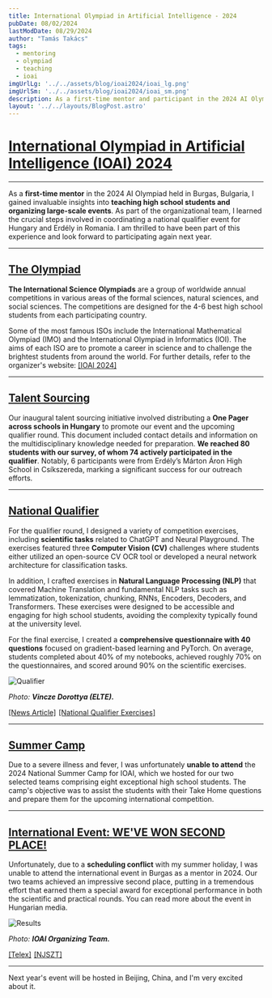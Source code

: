 ```yaml
---
title: International Olympiad in Artificial Intelligence - 2024
pubDate: 08/02/2024
lastModDate: 08/29/2024
author: "Tamás Takács"
tags:
  - mentoring
  - olympiad
  - teaching
  - ioai
imgUrlLg: '../../assets/blog/ioai2024/ioai_lg.png'
imgUrlSm: '../../assets/blog/ioai2024/ioai_sm.png'
description: As a first-time mentor and participant in the 2024 AI Olympiad held in Burgas, Bulgaria, I gained invaluable insights into teaching high school students and organizing large-scale events. As part of the organizational team, I learned the crucial steps involved in coordinating a national qualifier event for Hungary and Erdély in Romania. I am thrilled to have been part of this experience and look forward to participating again next year.                                                                  
layout: '../../layouts/BlogPost.astro'
---
```


# <u>International Olympiad in Artificial Intelligence (IOAI) 2024</u>

<hr class="border-1 border-t border-tcotta dark:border-dark-tcotta my-0" />

As a **first-time mentor** in the 2024 AI Olympiad held in Burgas, Bulgaria, I gained invaluable insights into **teaching high school students and organizing large-scale events**. As part of the organizational team, I learned the crucial steps involved in coordinating a national qualifier event for Hungary and Erdély in Romania. I am thrilled to have been part of this experience and look forward to participating again next year.

<hr class="border-1 border-t border-tcotta dark:border-dark-tcotta my-0" />

## <u>The Olympiad</u>

**The International Science Olympiads** are a group of worldwide annual competitions in various areas of the formal sciences, natural sciences, and social sciences. The competitions are designed for the 4-6 best high school students from each participating country.

Some of the most famous ISOs include the International Mathematical Olympiad (IMO) and the International Olympiad in Informatics (IOI). The aims of each ISO are to promote a career in science and to challenge the brightest students from around the world. For further details, refer to the organizer's website: [<span class="font-extrabold text-tcotta dark:text-dark-tcotta">[IOAI 2024]</span>](https://ioai-official.org/what-is-ioai/)

<hr class="border-1 border-t border-tcotta dark:border-dark-tcotta my-0" />

## <u>Talent Sourcing</u>

Our inaugural talent sourcing initiative involved distributing a **One Pager across schools in Hungary** to promote our event and the upcoming qualifier round. This document included contact details and information on the multidisciplinary knowledge needed for preparation. **We reached 80 students with our survey, of whom 74 actively participated in the qualifier**. Notably, 6 participants were from Erdély’s Márton Áron High School in Csíkszereda, marking a significant success for our outreach efforts.

<hr class="border-1 border-t border-tcotta dark:border-dark-tcotta my-0" />

## <u>National Qualifier</u>

For the qualifier round, I designed a variety of competition exercises, including **scientific tasks** related to ChatGPT and Neural Playground. The exercises featured three **Computer Vision (CV)** challenges where students either utilized an open-source CV OCR tool or developed a neural network architecture for classification tasks.

In addition, I crafted exercises in **Natural Language Processing (NLP)** that covered Machine Translation and fundamental NLP tasks such as lemmatization, tokenization, chunking, RNNs, Encoders, Decoders, and Transformers. These exercises were designed to be accessible and engaging for high school students, avoiding the complexity typically found at the university level.

For the final exercise, I created a **comprehensive questionnaire with 40 questions** focused on gradient-based learning and PyTorch. On average, students completed about 40% of my notebooks, achieved roughly 70% on the questionnaires, and scored around 90% on the scientific exercises.

<div class="flex justify-center">
  <Image src="quali.jpg" alt="Qualifier" />
</div>

*Photo: **Vincze Dorottya (ELTE).***

[<span class="font-extrabold text-tcotta dark:text-dark-tcotta">[News Article]</span>](https://njszt.hu/hu/news/2024-06-12/nyilvanosak-nemzetkozi-mesterseges-intelligencia-diakolimpia-ioai-valogatojanak)<span style="margin-right: 5px;"></span>[<span class="font-extrabold text-tcotta dark:text-dark-tcotta">[National Qualifier Exercises]</span>](https://drive.google.com/drive/folders/1Kppc-FbmO35yqUTrkS4_v1GOXb_GLcA3?usp=sharing)

<hr class="border-1 border-t border-tcotta dark:border-dark-tcotta my-0" />

## <u>Summer Camp</u>

Due to a severe illness and fever, I was unfortunately **unable to attend** the 2024 National Summer Camp for IOAI, which we hosted for our two selected teams comprising eight exceptional high school students. The camp's objective was to assist the students with their Take Home questions and prepare them for the upcoming international competition.

<hr class="border-1 border-t border-tcotta dark:border-dark-tcotta my-0" />

## <u>International Event: <span class="font-extrabold text-tcotta dark:text-dark-tcotta">WE'VE WON SECOND PLACE!</span></u>

Unfortunately, due to a  **scheduling conflict** with my summer holiday, I was unable to attend the international event in Burgas as a mentor in 2024. Our two teams achieved an impressive second place, putting in a tremendous effort that earned them a special award for exceptional performance in both the scientific and practical rounds. You can read more about the event in Hungarian media.

<div class="flex justify-center">
  <Image src="results.jpg" alt="Results" />
</div>

*Photo: **IOAI Organizing Team.***

[<span class="font-extrabold text-tcotta dark:text-dark-tcotta">[Telex]</span>](https://telex.hu/techtud/2024/08/15/diakolimpia-mesterseges-intelligencia-ezusterem-bronzerem-bulgaria)<span style="margin-right: 5px;"></span>[<span class="font-extrabold text-tcotta dark:text-dark-tcotta">[NJSZT]</span>](https://njszt.hu/hu/news/2024-08-15/osszetett-harmadik-helyezes-az-elso-nemzetkozi-mesterseges-intelligencia)

<hr class="border-1 border-t border-tcotta dark:border-dark-tcotta my-0" />

Next year's event will be hosted in Beijing, China, and I'm very excited about it.